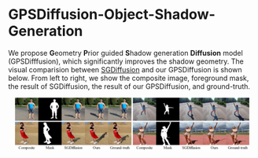 # GPSDiffusion-Object-Shadow-Generation

We propose **G**eometry **P**rior guided **S**hadow generation **Diffusion** model (GPSDifffusion), which significantly improves the shadow geometry. The visual comparision between [SGDiffusion](https://github.com/bcmi/Object-Shadow-Generation-Dataset-DESOBAv2) and our GPSDiffusion is shown below. From left to right, we show the composite image, foreground mask, the result of SGDiffusion, the result of our GPSDiffusion, and ground-truth. 

<p align='center'>  
  <img src='results.jpg'  width=95% />
</p>
